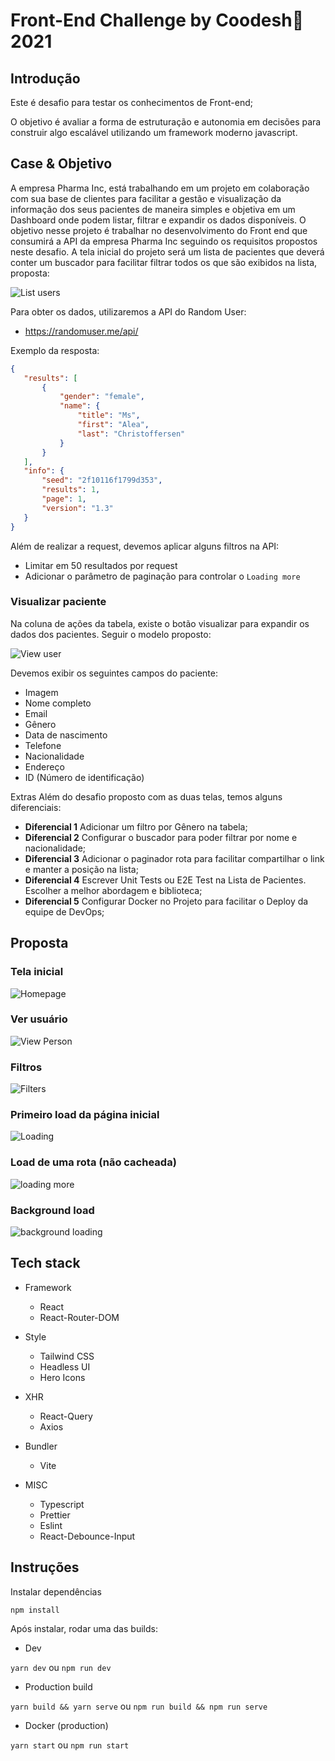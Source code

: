# Front-End Challenge by Coodesh🏅 2021

## Introdução

Este é desafio para testar os conhecimentos de Front-end;

O objetivo é avaliar a forma de estruturação e autonomia em decisões para construir algo escalável utilizando um framework moderno javascript.

## Case & Objetivo

A empresa Pharma Inc, está trabalhando em um projeto em colaboração com sua base de clientes para facilitar a gestão e visualização da informação dos seus pacientes de maneira simples e objetiva em um Dashboard onde podem listar, filtrar e expandir os dados disponíveis.
O objetivo nesse projeto é trabalhar no desenvolvimento do Front end que consumirá a API da empresa Pharma Inc seguindo os requisitos propostos neste desafio.
A tela inicial do projeto será um lista de pacientes que deverá conter um buscador para facilitar filtrar todos os que são exibidos na lista, proposta:

![List users](assets/list.png)

Para obter os dados, utilizaremos a API do Random User:

* https://randomuser.me/api/

Exemplo da resposta:

``` json
{
   "results": [
       {
           "gender": "female",
           "name": {
               "title": "Ms",
               "first": "Alea",
               "last": "Christoffersen"
           }
       }
   ],
   "info": {
       "seed": "2f10116f1799d353",
       "results": 1,
       "page": 1,
       "version": "1.3"
   }
}
```

Além de realizar a request, devemos aplicar alguns filtros na API:

* Limitar em 50 resultados por request
* Adicionar o parâmetro de paginação para controlar o `Loading more`

### Visualizar paciente

Na coluna de ações da tabela, existe o botão visualizar para expandir os dados dos pacientes. Seguir o modelo proposto:

![View user](assets/view.png)

Devemos exibir os seguintes campos do paciente:

* Imagem
* Nome completo
* Email
* Gênero
* Data de nascimento
* Telefone
* Nacionalidade
* Endereço
* ID (Número de identificação)

Extras
Além do desafio proposto com as duas telas, temos alguns diferenciais:

* **Diferencial 1** Adicionar um filtro por Gênero na tabela;
* **Diferencial 2** Configurar o buscador para poder filtrar por nome e nacionalidade;
* **Diferencial 3** Adicionar o paginador rota para facilitar compartilhar o link e manter a posição na lista;
* **Diferencial 4** Escrever Unit Tests ou E2E Test na Lista de Pacientes. Escolher a melhor abordagem e biblioteca;
* **Diferencial 5** Configurar Docker no Projeto para facilitar o Deploy da equipe de DevOps;

## Proposta

### Tela inicial
![Homepage](assets/previews/home.png)

### Ver usuário
![View Person](assets/previews/view-person.png)

### Filtros
![Filters](assets/previews/filters.png)

### Primeiro load da página inicial
![Loading](assets/previews/loading-list.png)

### Load de uma rota (não cacheada)
![loading more](assets/previews/on-route-change.png)

### Background load
![background loading](assets/previews/background-fetch.png)

## Tech stack

* Framework
    * React
    * React-Router-DOM

* Style
    * Tailwind CSS
    * Headless UI
    * Hero Icons

* XHR
    * React-Query
    * Axios

* Bundler
    * Vite
* MISC
    * Typescript
    * Prettier
    * Eslint
    * React-Debounce-Input

## Instruções

Instalar dependências

```
npm install
```


Após instalar, rodar uma das builds:

- Dev

`yarn dev` ou `npm run dev`

- Production build

`yarn build && yarn serve` ou `npm run build && npm run serve`

- Docker (production)

`yarn start` ou `npm run start`
